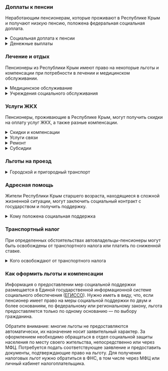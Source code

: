 ### Доплаты к пенсии
Неработающим пенсионерам, которые проживают в Республике Крым и получают низкую пенсию, положена федеральная социальная доплата.
<details>
<summary>Социальная доплата к пенсии</summary>

В Республике Крым региональный прожиточный минимум пенсионера ниже общефедерального. Поэтому неработающим пенсионерам с низким размером пенсии производится федеральная социальная доплата к пенсии до прожиточного минимума. В 2021 году эта сумма [составляет](https://pfr.gov.ru/grazhdanam/pensionres/soc_doplata/~7905) 10 022 рубля. Для назначения этой выплаты необходимо обращаться в территориальное отделение Пенсионного фонда (ПФР) по месту жительства.
</details>
<details>
<summary>Денежные выплаты</summary>

Если пенсионер относится к льготной категории, ему полагается ежемесячная денежная выплата (ЕДВ), которая регулярно индексируется.

В [Республике Крым](https://docs.cntd.ru/document/413904342) ветеранам труда, ветеранам труда республики и жертвам политических репрессий выплачивают ежемесячно 500 рублей. ЕДВ в размере 1000 рублей полагается труженикам тыла; пенсионерам, проживавшим во время обороны Севастополя на его территории; работавшим в годы Великой Отечественной войны в тылу менее шести месяцев или на территориях, вошедших после 1944 года в состав бывшего СССР; тем, кто добровольно оказывал в годы ВОВ материальную финансовую и иную помощь военным частям, партизанским отрядам, госпиталям в борьбе с немецко-фашистскими захватчиками; переселённым на территорию Украины после 1944 года с территории других стран и некоторым другим категориям (далее — пострадавшим в годы ВОВ).
</details>

### Лечение и отдых
Пенсионеры из Республики Крым имеют право на некоторые льготы и компенсации при потребности в лечении и медицинском обслуживании.
<details>
<summary>Медицинское обслуживание</summary>

Оказание медицинской помощи вне очереди полагается труженикам тыла.
</details>
<details>
<summary>Учреждения социального обслуживания</summary>

Внеочередной приём в дома-интернаты для престарелых и инвалидов, учреждения социального обслуживания предоставляют труженикам тыла.
</details>

### Услуги ЖКХ
Пенсионеры, проживающие в Республике Крым, могут получить скидки на оплату услуг ЖКХ, а также разные компенсации. 
<details>
<summary>Скидки и компенсации</summary>

В [Республике Крым](https://docs.cntd.ru/document/413904342) труженикам тыла, жертвам политических репрессий, крымским пенсионерам, пострадавшим в годы ВОВ, выплачивают компенсацию в размере 50% расходов на оплату жилого помещения и коммунальных услуг, а также взносов на капитальный ремонт. Крымским детям войны полагается компенсация в размере 25% понесённых расходов. Компенсацию предоставляют в пределах утверждённых нормативов потребления. Льгота распространяется на членов семьи, проживающих совместно с пенсионером.

Одинокие неработающие пенсионеры по достижении 70 лет освобождаются от взносов на капремонт на 50%, а с 80-летнего возраста — полностью. Льгота распространяется также на граждан указанного возраста, семья которых состоит из неработающих граждан пенсионного возраста (мужчины — старше 60 лет, женщины — 55 лет) и (или) инвалидов I и II групп. 
</details>
<details>
<summary>Услуги связи</summary>

Право на первоочередную установку телефона имеют жертвы политических репрессий, ветераны труда. Реабилитированным пенсионерам Крыма телефон устанавливается бесплатно.
</details>
<details>
<summary>Ремонт</summary>

В Республике Крым материальная помощь на ремонт жилых помещений, находящихся в собственности (в том числе долевой), полагается: ветеранам ВОВ, принятым на учёт для проведения ремонта по состоянию на 1 января 2015 года; инвалидам ВОВ; участникам ВОВ, в жилых помещениях, которые принадлежат им с 1 сентября 2016 года, а также членам семей погибших (умерших) ветеранов ВОВ, в жилых помещениях, которые принадлежат им с 1 июля 2017 года. Материальную помощь выплачивают один раз в 10 лет в сумме 100 000 рублей.
</details>
<details>
<summary>Субсидии</summary>

Пенсионеры могут оформить субсидию на оплату жилищно-коммунальных услуг, если они тратят на них более 15% совокупного дохода семьи.
</details>

### Льготы на проезд
<details>
<summary> Городской и пригородный транспорт</summary>

В [Республике Крым](https://docs.cntd.ru/document/413904342) мужчины, достигшие 60 лет, женщины — 55 лет, ветераны труда, труженики тыла, жертвы политических репрессий, дети войны, жители осаждённого Севастополя, а также пострадавшие в годы ВОВ имеют право льготного проезда. Воспользоваться им можно в автобусах, троллейбусах, трамваях на регулярных маршрутах в городском и пригородном сообщении, а также на железнодорожном транспорте общего пользования в пригородном сообщении в пределах республики. Труженикам тыла, жителям осаждённого Севастополя, а также пострадавшим в годы ВОВ один раз в два года предоставляют скидку на проезд (туда и обратно) железнодорожным, водным, воздушным или междугородным автомобильным транспортом в пределах республики в размере 100% один раз в два года или 50% — один раз в год.
</details>

### Адресная помощь
Жители Республики Крым старшего возраста, находящиеся в сложной жизненной ситуации, могут заключить социальный контракт с государством и получить поддержку.
<details>
<summary>Кому положена социальная поддержка</summary>

Пенсионерам, оказавшимся в трудной жизненной ситуации по не зависящим от них причинам или в связи со стихийным бедствием, экстремальной ситуацией, оказывается адресная помощь. Она предоставляется путём выплаты пособий либо в натуральной форме (обеспечение одеждой, обувью, лекарствами, организация лечения и ухода, проведение ремонта жилья или установка приборов учёта и пр.). С нуждающимися пенсионерами может быть заключён социальный контракт.
</details>

### Транспортный налог
При определенных обстоятельствах автовладельцы-пенсионеры могут быть освобождены от транспортного налога или платить по сниженной ставке. 
<details>
<summary>Кого освобождают от транспортного налога</summary>

В [Республике Крым](https://www.nalog.gov.ru/rn77/service/tax/d1026213/) участники и инвалиды ВОВ, участники и ветераны боевых действий, инвалиды I и II групп, а также инвалиды с детства I и II групп освобождены от налога на одно принадлежащее им транспортное средство, мощность двигателя которого не превышает 150 л. с., за исключением воздушных транспортных средств, гидроциклов, яхт и других парусно-моторных судов.
</details>

### Как оформить льготы и компенсации 
Информация о предоставлении мер социальной поддержки размещается в Единой государственной информационной системе социального обеспечения ([ЕГИССО](http://egisso.ru/site/client/#/)). Нужно иметь в виду, что, если пенсионер имеет право на меры социальной поддержки по двум и более основаниям, по федеральному или региональному закону, льгота предоставляется только по одному основанию — по выбору гражданина.

Обратите внимание: многие льготы не предоставляются автоматически, их назначение носит заявительный характер. За оформлением необходимо обращаться в отдел социальной защиты населения по месту своего жительства, непосредственно или через МФЦ. Потребуется подать соответствующее заявление и предоставить документы, подтверждающие право на льготу. Для получения налоговых льгот нужно обратиться в ФНС, в том числе через МФЦ или личный кабинет налогоплательщика.
